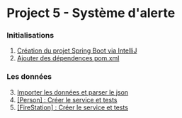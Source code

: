 # Project 5 - Système d'alerte

### Initialisations
1. [Création du projet Spring Boot via IntelliJ](https://github.com/Watch-Me-Fly/OC-Alert-System/commit/165b489574e92f4242c10254de6bac57978b396d)
2. [Ajouter des dépendences pom.xml](https://github.com/Watch-Me-Fly/OC-Alert-System/commit/d43f9b87c634d9d033b5d503ec1cc615febc324a)

### Les données
3. [Importer les données et parser le json](https://github.com/Watch-Me-Fly/OC-Alert-System/commit/3f082b17d0e978dc4f15905e086bcee942662deb)
4. [[Person] : Créer le service et tests](https://github.com/Watch-Me-Fly/OC-Alert-System/commit/752be75bd7f7071df61f6c13fb710199fe1b4815)
5. [[FireStation] : Créer le service et tests](https://github.com/Watch-Me-Fly/OC-Alert-System/commit/ab6ef3d8bb8d5b7882014935a8545a3e394b15c5)